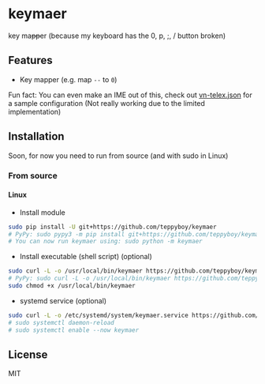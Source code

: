 # keymaer

key ma<del>pp</del>er (because my keyboard has the 0, p, ;, / button broken)

## Features

+ Key mapper (e.g. map `--` to `0`)

Fun fact: You can even make an IME out of this, check out [vn-telex.json](misc/vn-telex.json)
for a sample configuration (Not really working due to the limited implementation)

## Installation

Soon, for now you need to run from source (and with sudo in Linux)

### From source

#### Linux

+ Install module

```bash
sudo pip install -U git+https://github.com/teppyboy/keymaer
# PyPy: sudo pypy3 -m pip install git+https://github.com/teppyboy/keymaer
# You can now run keymaer using: sudo python -m keymaer
```
+ Install executable (shell script) (optional)

```bash
sudo curl -L -o /usr/local/bin/keymaer https://github.com/teppyboy/keymaer/raw/master/misc/keymaer 
# PyPy: sudo curl -L -o /usr/local/bin/keymaer https://github.com/teppyboy/keymaer/raw/master/misc/keymaer-pypy
sudo chmod +x /usr/local/bin/keymaer
```

+ systemd service (optional)
  
```bash
sudo curl -L -o /etc/systemd/system/keymaer.service https://github.com/teppyboy/keymaer/raw/master/misc/keymaer.service
# sudo systemctl daemon-reload
# sudo systemctl enable --now keymaer
```

## License

MIT
